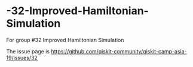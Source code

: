 # -32-Improved-Hamiltonian-Simulation
For group #32 Improved Hamiltonian Simulation

The issue page is
https://github.com/qiskit-community/qiskit-camp-asia-19/issues/32
